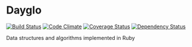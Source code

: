 # Dayglo
[![Build Status](https://travis-ci.org/scotdalton/dayglo.png)](https://travis-ci.org/scotdalton/dayglo)
[![Code Climate](https://codeclimate.com/github/scotdalton/dayglo.png)](https://codeclimate.com/github/scotdalton/dayglo)
[![Coverage Status](https://img.shields.io/coveralls/scotdalton/dayglo.svg)](https://coveralls.io/r/scotdalton/dayglo)
[![Dependency Status](https://gemnasium.com/scotdalton/dayglo.png)](https://gemnasium.com/scotdalton/dayglo)

Data structures and algorithms implemented in Ruby
